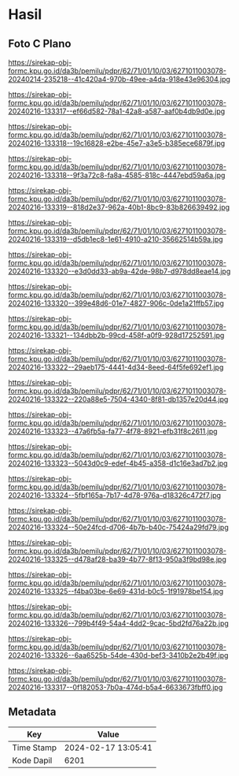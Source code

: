 # Hasil

## Foto C Plano

https://sirekap-obj-formc.kpu.go.id/da3b/pemilu/pdpr/62/71/01/10/03/6271011003078-20240214-235218--41c420a4-970b-49ee-a4da-918e43e96304.jpg

https://sirekap-obj-formc.kpu.go.id/da3b/pemilu/pdpr/62/71/01/10/03/6271011003078-20240216-133317--ef66d582-78a1-42a8-a587-aaf0b4db9d0e.jpg

https://sirekap-obj-formc.kpu.go.id/da3b/pemilu/pdpr/62/71/01/10/03/6271011003078-20240216-133318--19c16828-e2be-45e7-a3e5-b385ece6879f.jpg

https://sirekap-obj-formc.kpu.go.id/da3b/pemilu/pdpr/62/71/01/10/03/6271011003078-20240216-133318--9f3a72c8-fa8a-4585-818c-4447ebd59a6a.jpg

https://sirekap-obj-formc.kpu.go.id/da3b/pemilu/pdpr/62/71/01/10/03/6271011003078-20240216-133319--818d2e37-962a-40b1-8bc9-83b826639492.jpg

https://sirekap-obj-formc.kpu.go.id/da3b/pemilu/pdpr/62/71/01/10/03/6271011003078-20240216-133319--d5db1ec8-1e61-4910-a210-35662514b59a.jpg

https://sirekap-obj-formc.kpu.go.id/da3b/pemilu/pdpr/62/71/01/10/03/6271011003078-20240216-133320--e3d0dd33-ab9a-42de-98b7-d978dd8eae14.jpg

https://sirekap-obj-formc.kpu.go.id/da3b/pemilu/pdpr/62/71/01/10/03/6271011003078-20240216-133320--399e48d6-01e7-4827-906c-0de1a21ffb57.jpg

https://sirekap-obj-formc.kpu.go.id/da3b/pemilu/pdpr/62/71/01/10/03/6271011003078-20240216-133321--134dbb2b-99cd-458f-a0f9-928d17252591.jpg

https://sirekap-obj-formc.kpu.go.id/da3b/pemilu/pdpr/62/71/01/10/03/6271011003078-20240216-133322--29aeb175-4441-4d34-8eed-64f5fe692ef1.jpg

https://sirekap-obj-formc.kpu.go.id/da3b/pemilu/pdpr/62/71/01/10/03/6271011003078-20240216-133322--220a88e5-7504-4340-8f81-db1357e20d44.jpg

https://sirekap-obj-formc.kpu.go.id/da3b/pemilu/pdpr/62/71/01/10/03/6271011003078-20240216-133323--47a6fb5a-fa77-4f78-8921-efb31f8c2611.jpg

https://sirekap-obj-formc.kpu.go.id/da3b/pemilu/pdpr/62/71/01/10/03/6271011003078-20240216-133323--5043d0c9-edef-4b45-a358-d1c16e3ad7b2.jpg

https://sirekap-obj-formc.kpu.go.id/da3b/pemilu/pdpr/62/71/01/10/03/6271011003078-20240216-133324--5fbf165a-7b17-4d78-976a-d18326c472f7.jpg

https://sirekap-obj-formc.kpu.go.id/da3b/pemilu/pdpr/62/71/01/10/03/6271011003078-20240216-133324--50e24fcd-d706-4b7b-b40c-75424a29fd79.jpg

https://sirekap-obj-formc.kpu.go.id/da3b/pemilu/pdpr/62/71/01/10/03/6271011003078-20240216-133325--d478af28-ba39-4b77-8f13-950a3f9bd98e.jpg

https://sirekap-obj-formc.kpu.go.id/da3b/pemilu/pdpr/62/71/01/10/03/6271011003078-20240216-133325--f4ba03be-6e69-431d-b0c5-1f91978be154.jpg

https://sirekap-obj-formc.kpu.go.id/da3b/pemilu/pdpr/62/71/01/10/03/6271011003078-20240216-133326--799b4f49-54a4-4dd2-9cac-5bd2fd76a22b.jpg

https://sirekap-obj-formc.kpu.go.id/da3b/pemilu/pdpr/62/71/01/10/03/6271011003078-20240216-133326--6aa6525b-54de-430d-bef3-3410b2e2b49f.jpg

https://sirekap-obj-formc.kpu.go.id/da3b/pemilu/pdpr/62/71/01/10/03/6271011003078-20240216-133317--0f182053-7b0a-474d-b5a4-6633673fbff0.jpg


## Metadata

| Key        | Value               |
| ---------- | ------------------- |
| Time Stamp | 2024-02-17 13:05:41 |
| Kode Dapil | 6201                |



